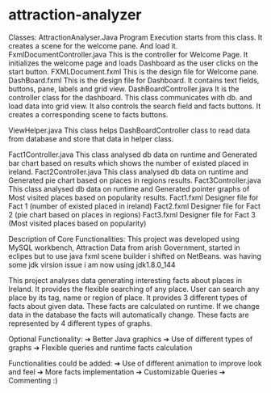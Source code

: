 # attraction-analyzer

Classes:
AttractionAnalyser.Java
Program Execution starts from this class. It creates a scene for the welcome pane. And load it.
FxmlDocumentController.java
This is the controller for Welcome Page. It initializes the welcome page and loads Dashboard as the user clicks on the start button.
FXMLDocument.fxml
This is the design file for Welcome pane.
DashBoard.fxml
This is the design file for Dashboard. It contains text fields, buttons, pane, labels and grid view.
DashBoardController.java
It is the controller class for the dashboard. This class communicates with db. and load data into grid view. It also controls the search field and facts buttons.
It creates a corresponding scene to facts buttons. 

ViewHelper.java
This class helps DashBoardController class to read data from database and store that data in helper class.

Fact1Controller.java
This class analysed db data on runtime and Generated bar chart based on results which shows the number of existed placed in ireland.
Fact2Controller.java
This class analysed db data on runtime and Generated pie chart based on places in regions results.
Fact3Controller.java
This class analysed db data on runtime and Generated pointer graphs of Most visited places based on popularity results.
Fact1.fxml
Designer file for Fact 1 (number of existed placed in ireland)
Fact2.fxml
Designer file for Fact 2 (pie chart based on places in regions)
Fact3.fxml
Designer file for Fact 3  (Most visited places based on popularity)

Description of Core Functionalities:
This project was developed using MySQL workbench, Attraction Data from arish Government,
started in eclipes but to use java fxml scene builder i shifted on NetBeans. was having some jdk virsion issue i am now using jdk1.8.0_144

This project analyses data generating interesting facts about places in Ireland. It provides the flexible searching of any place.
User can search any place by its tag, name or region of place. It provides 3 different types of facts about given data.
These facts are calculated on runtime. If we change data in the database the facts will automatically change. These facts are represented by 4 different types of graphs. 

Optional Functionality:
➔	Better Java graphics 
➔	Use of different types of graphs
➔	Flexible queries and runtime facts calculation 

Functionalities could be added:
➔	Use of different animation to improve look and feel
➔	More facts implementation 
➔	Customizable Queries
➔ Commenting :)
